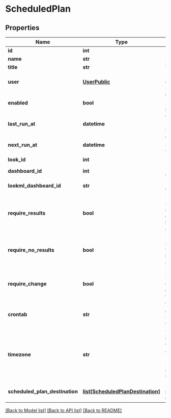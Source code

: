 # ScheduledPlan

## Properties
Name | Type | Description | Notes
------------ | ------------- | ------------- | -------------
**id** | **int** | Unique Id | [optional] 
**name** | **str** | Name | [optional] 
**title** | **str** | Title | [optional] 
**user** | [**UserPublic**](UserPublic.md) | User who owns this ScheduledPlan | [optional] 
**enabled** | **bool** | Whether the ScheduledPlan is enabled | [optional] 
**last_run_at** | **datetime** | When the ScheduledPlan was last run | [optional] 
**next_run_at** | **datetime** | When the ScheduledPlan will next run | [optional] 
**look_id** | **int** | Id of a look | [optional] 
**dashboard_id** | **int** | Id of a dashboard | [optional] 
**lookml_dashboard_id** | **str** | Id of a LookML dashboard | [optional] 
**require_results** | **bool** | Delivery should occur if running the dashboard or look returns results | [optional] 
**require_no_results** | **bool** | Delivery should occur if the dashboard look does not return results | [optional] 
**require_change** | **bool** | Delivery should occur if data have changed since the last run | [optional] 
**crontab** | **str** | Vixie-Style crontab specification when to run | [optional] 
**timezone** | **str** | Timezone for interpreting the specified crontab (default is Looker instance timezone) | [optional] 
**scheduled_plan_destination** | [**list[ScheduledPlanDestination]**](ScheduledPlanDestination.md) | Scheduled plan destinations | [optional] 

[[Back to Model list]](../README.md#documentation-for-models) [[Back to API list]](../README.md#documentation-for-api-endpoints) [[Back to README]](../README.md)



